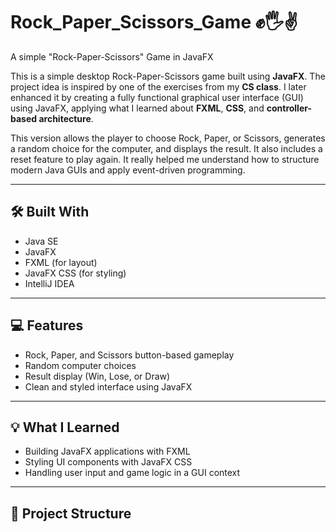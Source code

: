 # Rock_Paper_Scissors_Game ✊🖐️✌️  
A simple "Rock-Paper-Scissors" Game in JavaFX

This is a simple desktop Rock-Paper-Scissors game built using **JavaFX**. The project idea is inspired by one of the exercises from my **CS class**. I later enhanced it by creating a fully functional graphical user interface (GUI) using JavaFX, applying what I learned about **FXML**, **CSS**, and **controller-based architecture**.

This version allows the player to choose Rock, Paper, or Scissors, generates a random choice for the computer, and displays the result. It also includes a reset feature to play again. It really helped me understand how to structure modern Java GUIs and apply event-driven programming.

---

## 🛠️ Built With

- Java SE  
- JavaFX  
- FXML (for layout)  
- JavaFX CSS (for styling)  
- IntelliJ IDEA  

---

## 💻 Features

- Rock, Paper, and Scissors button-based gameplay  
- Random computer choices  
- Result display (Win, Lose, or Draw)  
- Clean and styled interface using JavaFX  

---

## 💡 What I Learned

- Building JavaFX applications with FXML  
- Styling UI components with JavaFX CSS  
- Handling user input and game logic in a GUI context  

---

## 📂 Project Structure

